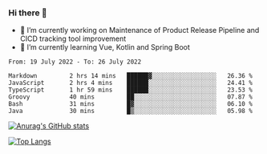 ### Hi there 👋

- 🔭 I’m currently working on Maintenance of Product Release Pipeline and CICD tracking tool improvement
- 🌱 I’m currently learning Vue, Kotlin and Spring Boot

<!--START_SECTION:waka-->

```text
From: 19 July 2022 - To: 26 July 2022

Markdown         2 hrs 14 mins   ██████▓░░░░░░░░░░░░░░░░░░   26.36 %
JavaScript       2 hrs 4 mins    ██████░░░░░░░░░░░░░░░░░░░   24.41 %
TypeScript       1 hr 59 mins    ██████░░░░░░░░░░░░░░░░░░░   23.53 %
Groovy           40 mins         ██░░░░░░░░░░░░░░░░░░░░░░░   07.87 %
Bash             31 mins         █▓░░░░░░░░░░░░░░░░░░░░░░░   06.10 %
Java             30 mins         █▒░░░░░░░░░░░░░░░░░░░░░░░   05.98 %
```

<!--END_SECTION:waka-->

[![Anurag's GitHub stats](https://github-readme-stats.vercel.app/api?username=yunhao981&show_icons=true&theme=solarized-dark)](https://github.com/anuraghazra/github-readme-stats)

[![Top Langs](https://github-readme-stats.vercel.app/api/top-langs/?username=yunhao981&theme=solarized-dark&layout=compact)](https://github.com/anuraghazra/github-readme-stats)

<!--
**yunhao981/yunhao981** is a ✨ _special_ ✨ repository because its `README.md` (this file) appears on your GitHub profile.

Here are some ideas to get you started:

- 🔭 I’m currently working on Maintenance of Release Pipeline and CICD tracking tool improvement
- 🌱 I’m currently learning Vue, Kotlin and Spring Boot
- 👯 I’m looking to collaborate on ...
- 🤔 I’m looking for help with ...
- 💬 Ask me about ...
- 📫 How to reach me: ...
- 😄 Pronouns: ...
- ⚡ Fun fact: ...
-->



